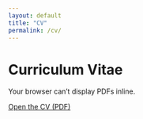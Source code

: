 ```yaml
---
layout: default
title: "CV"
permalink: /cv/
---
```


<h1>Curriculum Vitae</h1> 

<div class="cv-container"> 
  <object data="/files/PrajwalKA_CV.pdf" type="application/pdf" class="cv-embed" aria-label="CV PDF"> 

  <p>Your browser can’t display PDFs inline.</p> 
  <a class="cv-download" href="/files/PrajwalKA_CV.pdf" target="_blank" rel="noopener">Open the CV (PDF)
  </a> 
  </object> 
</div>